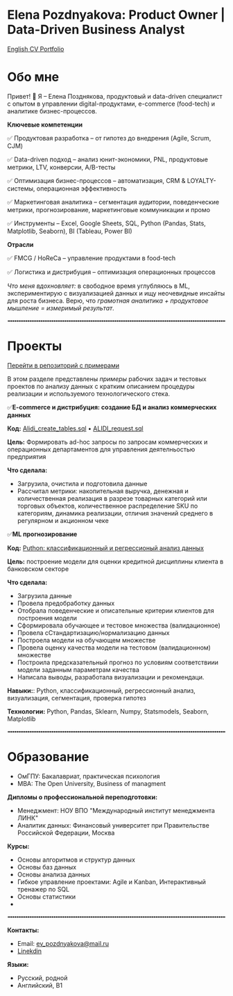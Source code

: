 # Elena Pozdnyakova: Product Owner | Data-Driven Business Analyst


[English CV Portfolio](https://github.com/DontPanic96/Data-Analyst-Portfolio-Eng)

# Обо мне

Привет! 👋 Я – Елена Позднякова, продуктовый и data-driven специалист с опытом в управлении digital-продуктами, e-commerce (food-tech) и аналитике бизнес-процессов.

**Ключевые компетенции**

✅ Продуктовая разработка – от гипотез до внедрения (Agile, Scrum, CJM)

✅ Data-driven подход – анализ юнит-экономики, PNL, продуктовые метрики, LTV, конверсии, A/B-тесты

✅ Оптимизация бизнес-процессов – автоматизация, CRM & LOYALTY-системы, операционная эффективность

✅ Маркетинговая аналитика – сегментация аудитории, поведенческие метрики, прогнозирование, маркетинговые коммуникации и промо

✅ Инструменты – Excel, Google Sheets, SQL, Python (Pandas, Stats, Matplotlib, Seaborn), BI (Tableau, Power BI)

**Отрасли**

✅ FMCG / HoReCa – управление продуктами в food-tech

✅ Логистика и дистрибуция – оптимизация операционных процессов

*Что меня вдохновляет:* в свободное время углубляюсь в ML, экспериментирую с визуализацией данных и ищу неочевидные инсайты для роста бизнеса.
Верю, что *грамотная аналитика + продуктовое мышление = измеримый результат*.

<hr style="border: 1px dashed #ccc; margin: 20px 0;">

# Проекты

[Перейти в репозиторий с примерами](https://github.com/DontPanic96/PortfolioProjects)

В этом разделе представлены *примеры* рабочих задач и тестовых проектов по анализу данных с кратким описанием процедуры реализации и используемого технологического стека.

✅**E-commerce и дистрибуция: создание БД и анализ коммерческих данных**

**Код:**  [Alidi_create_tables.sql](https://github.com/DontPanic96/PortfolioProjects/blob/main/Alidi_create_tables.sql)  •  [ALIDI_request.sql](https://github.com/DontPanic96/PortfolioProjects/blob/main/Alidi_create_tables.sql)

**Цель:** Формировать ad-hoc запросы по запросам коммерческих и операционных департаментов для управления деятелньостью предприятия

**Что сделала:**
 - Загрузила, очистила и подготовила данные
- Рассчитал метрики: накопительная выручка, денежная и количественная реализация в разрезе товарных категорий или торговых объектов, количественное распределение SKU по категориям, динамика реализации, отличия значений среднего в регулярном и акционном чеке


✅**ML прогнозирование**

**Код:** [Puthon: классификационный и регрессионый анализ данных](main/Portfolio_ML_classification.ipynb 'Перейти в проект')

**Цель:** построение модели для оценки кредитной дисциплины клиента в банковском секторе

**Что сделала:**

- Загрузила данные
- Провела предобработку данных
- Отобрала поведенческие и описательные критерии клиентов для построения модели
- Сформировала обучающее и тестовое множества (валидационное)
- Провела сСтандартизацию/нормализацию данных
- Построела модели на обучающем множестве
- Провела оценку качества модели на тестовом (валидационном) множестве
- Построила предсказательный прогноз по условиям соответствиии модели заданным параметрам качества
- Написала выводы, разработала визуализации и рекомендаци.

**Навыки:**: Python, классификационный, регрессионный анализ, визуализация, сегментация, проверка гипотез

**Технологии:** Python, Pandas, Sklearn, Numpy, Statsmodels, Seaborn, Matplotlib

<hr style="border: 1px dashed #ccc; margin: 20px 0;">

# Образование

- ОмГПУ: Бакалавриат, практическая психология
- MBA: The Open University, Business of managment

**Дипломы о профессиональной переподготовки:**

- Менеджмент: НОУ ВПО "Международный институт менеджмента ЛИНК"
- Аналитик данных: Финансовый университет при Правительстве Российской Федерации, Москва

**Курсы:**

- Основы алгоритмов и структур данных
- Основы баз данных
- Основы анализа данных
- Гибкое управление проектами: Agile и Kanban, Интерактивный тренажер по SQL
- Основы статистики
- 
<hr style="border: 1px dashed #ccc; margin: 20px 0;">

**Контакты:**
- Email: ev_pozdnyakova@mail.ru
- [Linekdin](https://www.linkedin.com/in/elena-pozdnyakova-pev/ 'elena-pozdnyakova-pev')

**Языки:**
- Русский, родной
- Английский, B1
